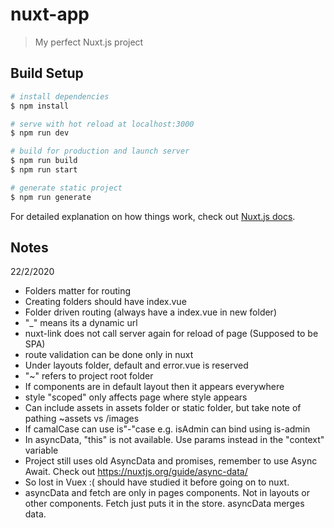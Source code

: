 # nuxt-app

> My perfect Nuxt.js project

## Build Setup

``` bash
# install dependencies
$ npm install

# serve with hot reload at localhost:3000
$ npm run dev

# build for production and launch server
$ npm run build
$ npm run start

# generate static project
$ npm run generate
```

For detailed explanation on how things work, check out [Nuxt.js docs](https://nuxtjs.org).

## Notes

22/2/2020

- Folders matter for routing
- Creating folders should have index.vue
- Folder driven routing (always have a index.vue in new folder)
- "_" means its a dynamic url
- nuxt-link does not call server again for reload of page (Supposed to be SPA)
- route validation can be done only in nuxt
- Under layouts folder, default and error.vue is reserved
- "~" refers to project root folder
- If components are in default layout then it appears everywhere
- style "scoped" only affects page where style appears
- Can include assets in assets folder or static folder, but take note of pathing ~assets vs /images
- If camalCase can use is"-"case e.g. isAdmin can bind using is-admin
- In asyncData, "this" is not available. Use params instead in the "context" variable
- Project still uses old AsyncData and promises, remember to use Async Await. Check out https://nuxtjs.org/guide/async-data/
- So lost in Vuex :( should have studied it before going on to nuxt.
- asyncData and fetch are only in pages components. Not in layouts or other components. Fetch just puts it in the store. asyncData merges data.
